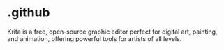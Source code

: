 # .github
Krita is a free, open-source graphic editor perfect for digital art, painting, and animation, offering powerful tools for artists of all levels.
